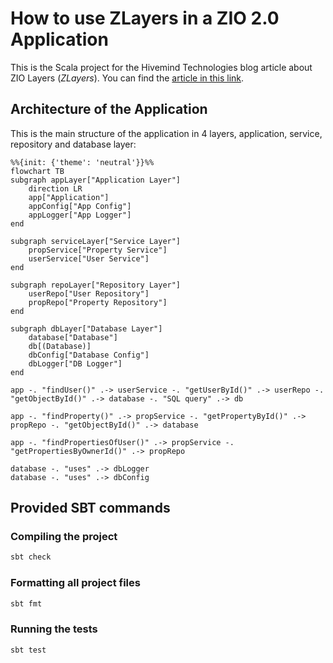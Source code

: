 # How to use ZLayers in a ZIO 2.0 Application

This is the Scala project for the Hivemind Technologies blog article about ZIO Layers (_ZLayers_).
You can find the [article in this link](http://hivemindtechnologies.com).

## Architecture of the Application

This is the main structure of the application in 4 layers, application, service, repository and database layer:

```mermaid
%%{init: {'theme': 'neutral'}}%%
flowchart TB
subgraph appLayer["Application Layer"]
    direction LR
    app["Application"]
    appConfig["App Config"]
    appLogger["App Logger"]
end

subgraph serviceLayer["Service Layer"]
    propService["Property Service"]
    userService["User Service"]
end

subgraph repoLayer["Repository Layer"]
    userRepo["User Repository"]
    propRepo["Property Repository"]
end

subgraph dbLayer["Database Layer"]
    database["Database"]
    db[(Database)]
    dbConfig["Database Config"]
    dbLogger["DB Logger"]
end

app -. "findUser()" .-> userService -. "getUserById()" .-> userRepo -. "getObjectById()" .-> database -. "SQL query" .-> db

app -. "findProperty()" .-> propService -. "getPropertyById()" .-> propRepo -. "getObjectById()" .-> database

app -. "findPropertiesOfUser()" .-> propService -. "getPropertiesByOwnerId()" .-> propRepo

database -. "uses" .-> dbLogger
database -. "uses" .-> dbConfig
```


## Provided SBT commands

### Compiling the project

```bash
sbt check
```

### Formatting all project files

```bash
sbt fmt
```

### Running the tests

```bash
sbt test
```
